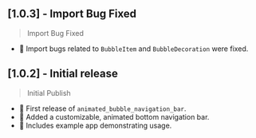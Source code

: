 ## [1.0.3] - Import Bug Fixed

> Import Bug Fixed
- 🧩 Import bugs related to `BubbleItem` and `BubbleDecoration` were fixed.


## [1.0.2] - Initial release

> Initial Publish
- 🎉 First release of `animated_bubble_navigation_bar`.
- 🚀 Added a customizable, animated bottom navigation bar.
- 🧩 Includes example app demonstrating usage.
